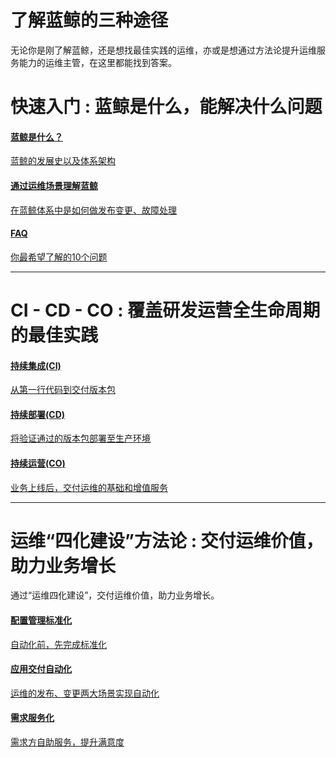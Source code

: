 # 了解蓝鲸的三种途径


无论你是刚了解蓝鲸，还是想找最佳实践的运维，亦或是想通过方法论提升运维服务能力的运维主管，在这里都能找到答案。

# 快速入门 : 蓝鲸是什么，能解决什么问题

<div class="doc-nav-link">
  <a href="https://docs.bk.tencent.com/introduction/introduction.html#introduction">
    <h4>蓝鲸是什么？</h4>
    <p>蓝鲸的发展史以及体系架构</p>
  </a>
</div>


<div class="doc-nav-link">
  <a href="Getting_started.md">
    <h4>通过运维场景理解蓝鲸</h4>
    <p>在蓝鲸体系中是如何做发布变更、故障处理</p>
  </a>
</div>

<div class="doc-nav-link">
  <a href="FAQ.md">
    <h4>FAQ</h4>
    <p>你最希望了解的10个问题</p>
  </a>
</div>


---

# CI - CD - CO : 覆盖研发运营全生命周期的最佳实践

<div class="doc-nav-link">
  <a href="CI/Pipeline_git_commit_to_stag.md">
    <h4>持续集成(CI)</h4>
    <p>从第一行代码到交付版本包</p>
  </a>
</div>


<div class="doc-nav-link">
  <a href="CD/application_deployment.md">
    <h4>持续部署(CD)</h4>
    <p>将验证通过的版本包部署至生产环境</p>
  </a>
</div>

<div class="doc-nav-link">
  <a href="CO/Zabbix_Alarm_processing_automation.md">
    <h4>持续运营(CO)</h4>
    <p>业务上线后，交付运维的基础和增值服务</p>
  </a>
</div>

---

# 运维“四化建设”方法论 : 交付运维价值，助力业务增长

通过“运维四化建设”，交付运维价值，助力业务增长。

<div class="doc-nav-link">
  <a href="CD/Application_delivery_deployment_automation.md">
    <h4>配置管理标准化</h4>
    <p>自动化前，先完成标准化</p>
  </a>
</div>


<div class="doc-nav-link">
  <a href="CD/Application_delivery_deployment_automation.md">
    <h4>应用交付自动化</h4>
    <p>运维的发布、变更两大场景实现自动化</p>
  </a>
</div>

<div class="doc-nav-link">
  <a href="CD/Demand_self-service.md">
    <h4>需求服务化</h4>
    <p>需求方自助服务，提升满意度</p>
  </a>
</div>
